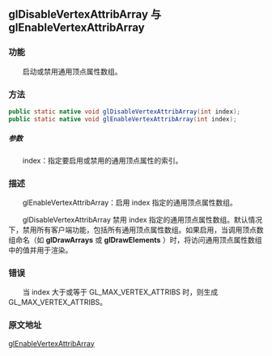 ## glDisableVertexAttribArray 与 glEnableVertexAttribArray

### 功能

　　启动或禁用通用顶点属性数组。

### 方法

```java
public static native void glDisableVertexAttribArray(int index);
public static native void glEnableVertexAttribArray(int index);
```

##### 参数

　　index：指定要启用或禁用的通用顶点属性的索引。

### 描述

　　glEnableVertexAttribArray：启用 index 指定的通用顶点属性数组。

　　glDisableVertexAttribArray 禁用 index 指定的通用顶点属性数组。默认情况下，禁用所有客户端功能，包括所有通用顶点属性数组。如果启用，当调用顶点数组命名（如 **glDrawArrays** 或 **glDrawElements** ）时，将访问通用顶点属性数组中的值并用于渲染。

### 错误

　　当 index 大于或等于 GL_MAX_VERTEX_ATTRIBS 时，则生成 GL_MAX_VERTEX_ATTRIBS。

### 原文地址

[glEnableVertexAttribArray](https://www.khronos.org/registry/OpenGL-Refpages/es2.0/xhtml/glEnableVertexAttribArray.xml)